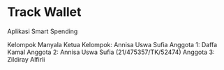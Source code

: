 # Track Wallet
Aplikasi Smart Spending

Kelompok Manyala
Ketua Kelompok: Annisa Uswa Sufia
Anggota 1: Daffa Kamal
Anggota 2: Annisa Uswa Sufia (21/475357/TK/52474)
Anggota 3: Zildiray Alfirli
